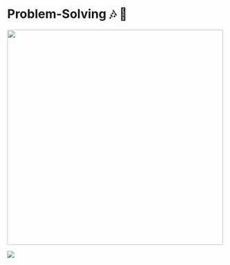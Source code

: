 # Problem-Solving 🎶 🎵

<img width="500" src="https://github.com/OneDay-OneAlgorithm/ChoiSeohyeon/assets/104755384/df19c92b-2998-4343-9ecb-f6bdf6b4ed79" />

![](https://api.mosu.blog/OneDay-OneAlgorithm/ChoiSeohyeon?since=2024-07-01&until=2024-08-31)
